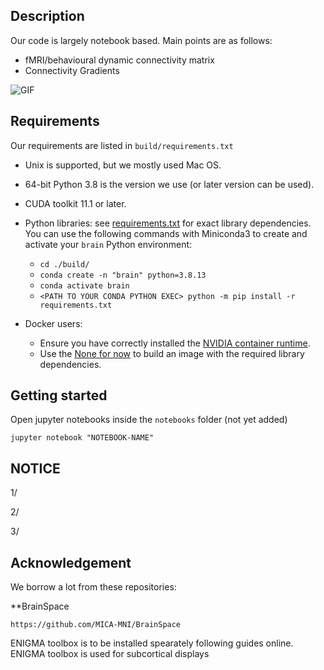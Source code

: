 ## Description
Our code is largely notebook based. 
Main points are as follows:
- fMRI/behavioural dynamic connectivity matrix
- Connectivity Gradients

![GIF](https://github.com/miki998/connectivity_gradient_analysis/blob/master/media/readme_plots/eg_2plots.gif)


## Requirements

Our requirements are listed in `build/requirements.txt`


* Unix is supported, but we mostly used Mac OS.
* 64-bit Python 3.8 is the version we use (or later version can be used).
* CUDA toolkit 11.1 or later.
* Python libraries: see [requirements.txt](./build/requirements.txt) for exact library dependencies. You can use the following
  commands with Miniconda3 to create and activate your `brain` Python environment:
    - `cd ./build/`
    - `conda create -n "brain" python=3.8.13`
    - `conda activate brain`
    - `<PATH TO YOUR CONDA PYTHON EXEC> python -m pip install -r requirements.txt`

* Docker users:
    - Ensure you have correctly installed
      the [NVIDIA container runtime](https://docs.docker.com/config/containers/resource_constraints/#gpu).
    - Use the [None for now](./Dockerfile) to build an image with the required library dependencies.

## Getting started

Open jupyter notebooks inside the `notebooks` folder (not yet added)

```
jupyter notebook "NOTEBOOK-NAME"
```

## NOTICE
1/

2/

3/

## Acknowledgement

We borrow a lot from these repositories:

**BrainSpace

```
https://github.com/MICA-MNI/BrainSpace
```




ENIGMA toolbox is to be installed spearately following guides online. ENIGMA toolbox is used for subcortical displays
